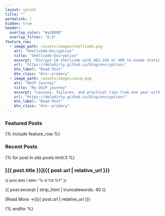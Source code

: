 ```yaml
---
layout: splash
title: ""
permalink: /          
hidden: true
header:
  overlay_color: "#a28089"
  overlay_filter: "0.6"
feature_row:
  - image_path: /assets/images/shellcode.png
    alt: "Shellcode-Encryption"
    title: "Shellcode-Encryption"
    excerpt: "Encrypt C# shellcode with AES-256 or XOR to evade static AV."
    url: "https://deladirty.github.io/blog/encryption/"
    btn_label: "Read Post"
    btn_class: "btn--primary"
  - image_path: /assets/images/oscp.png
    alt: "OSCP Journey"
    title: "My OSCP journey"
    excerpt: "Lessons, failures, and practical tips from one year with the OSCP."
    url: "https://deladirty.github.io/blog/encryption/"
    btn_label: "Read Post"
    btn_class: "btn--primary"
---
```

### Featured Posts
{% include feature_row %}




### Recent Posts
{% for post in site.posts limit:3 %}
### [{{ post.title }}]({{ post.url | relative_url }})

<small>{{ post.date | date: "%-d %b %Y" }}</small>

{{ post.excerpt | strip_html | truncatewords: 40 }}

[Read More →]({{ post.url | relative_url }})

{% endfor %}





